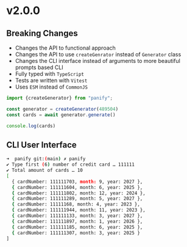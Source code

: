 # v2.0.0

## Breaking Changes

- Changes the API to functional approach
- Changes the API to use `createGenrator` instead of `Generator` class
- Changes the CLI interface instead of arguments to more beautiful prompts based CLI
- Fully typed with `TypeScript`
- Tests are written with `Vitest`
- Uses `ESM` instead of `CommonJS`

```javascript
import {createGenerator} from "panify";

const generator = createGenerator(489504)
const cards = await generator.generate()

console.log(cards)
```


## CLI User Interface

```bash
➜  panify git:(main) ✗ panify
✔ Type first (6) number of credit card … 111111
✔ Total amount of cards … 10
[
  { cardNumber: 111111703, month: 9, year: 2027 },
  { cardNumber: 111111604, month: 6, year: 2025 },
  { cardNumber: 111111802, month: 12, year: 2024 },
  { cardNumber: 111111289, month: 5, year: 2027 },
  { cardNumber: 11111168, month: 4, year: 2023 },
  { cardNumber: 111111944, month: 11, year: 2023 },
  { cardNumber: 111111133, month: 3, year: 2027 },
  { cardNumber: 111111897, month: 1, year: 2026 },
  { cardNumber: 111111185, month: 6, year: 2025 },
  { cardNumber: 111111307, month: 3, year: 2025 }
]

```